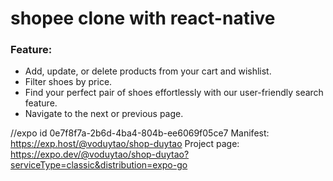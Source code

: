 # shopee clone with react-native

### Feature:

- Add, update, or delete products from your cart and wishlist.
- Filter shoes by price.
- Find your perfect pair of shoes effortlessly with our user-friendly search feature.
- Navigate to the next or previous page.

//expo id
0e7f8f7a-2b6d-4ba4-804b-ee6069f05ce7
Manifest: https://exp.host/@voduytao/shop-duytao
Project page: https://expo.dev/@voduytao/shop-duytao?serviceType=classic&distribution=expo-go
